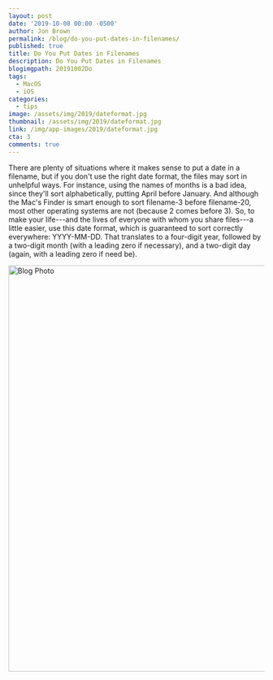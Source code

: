 ```yaml
---
layout: post
date: '2019-10-08 00:00 -0500'
author: Jon Brown
permalink: /blog/do-you-put-dates-in-filenames/
published: true
title: Do You Put Dates in Filenames
description: Do You Put Dates in Filenames
blogimgpath: 20191002Do
tags:
  - MacOS
  - iOS
categories:
  - tips
image: /assets/img/2019/dateformat.jpg
thumbnail: /assets/img/2019/dateformat.jpg
link: /img/app-images/2019/dateformat.jpg
cta: 3
comments: true
---
```

There are plenty of situations where it makes sense to put a date in a
filename, but if you don't use the right date format, the files may sort
in unhelpful ways. For instance, using the names of months is a bad
idea, since they'll sort alphabetically, putting April before January.
And although the Mac's Finder is smart enough to sort filename-3 before
filename-20, most other operating systems are not (because 2 comes
before 3). So, to make your life---and the lives of everyone with whom
you share files---a little easier, use this date format, which is
guaranteed to sort correctly everywhere: YYYY-MM-DD. That translates to
a four-digit year, followed by a two-digit month (with a leading zero if
necessary), and a two-digit day (again, with a leading zero if need be).

<img alt="Blog Photo" src="{{ site.site_cdn }}/assets/img/blog/2019/20191002Do/Best-date-format-example.png" class="img-fluid rounded m-2" width="800" />
